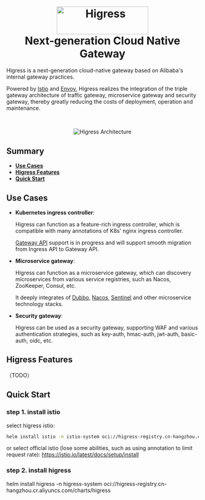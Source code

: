 <h1 align="center">
    <img src="https://img.alicdn.com/imgextra/i2/O1CN01NwxLDd20nxfGBjxmZ_!!6000000006895-2-tps-960-290.png" alt="Higress" width="240" height="72.5">
  <br>
  Next-generation Cloud Native Gateway
</h1>

Higress is a next-generation cloud-native gateway based on Alibaba's internal gateway practices. 

Powered by [Istio](https://github.com/istio/istio) and [Envoy](https://github.com/envoyproxy/envoy), Higress realizes the integration of the triple gateway architecture of traffic gateway, microservice gateway and security gateway, thereby greatly reducing the costs of deployment, operation and maintenance.

<BR><center><img src="https://img.alicdn.com/imgextra/i4/O1CN01dqXHDi27RhjAtZyNp_!!6000000007794-0-tps-1794-1446.jpg" alt="Higress Architecture"></center>

## Summary

- [**Use Cases**](#use-cases)
- [**Higress Features**](#higress-features)
- [**Quick Start**](#quick-start)

## Use Cases

- **Kubernetes ingress controller**: 

  Higress can function as a feature-rich ingress controller, which is compatible with many annotations of K8s' nginx ingress controller.
  
  [Gateway API](https://gateway-api.sigs.k8s.io/) support is in progress and will support smooth migration from Ingress API to Gateway API.
  
- **Microservice gateway**: 

  Higress can function as a microservice gateway, which can discovery microservices from various service registries, such as Nacos, ZooKeeper, Consul, etc.
  
  It deeply integrates of [Dubbo](https://github.com/apache/dubbo), [Nacos](https://github.com/alibaba/nacos), [Sentinel](https://github.com/alibaba/Sentinel) and other microservice technology stacks.
  
- **Security gateway**:

  Higress can be used as a security gateway, supporting WAF and various authentication strategies, such as key-auth, hmac-auth, jwt-auth, basic-auth, oidc, etc.  
  

## Higress Features

   （TODO）
  
## Quick Start

### step 1. install istio

select higress istio: 
```bash
helm install istio -n istio-system oci://higress-registry.cn-hangzhou.cr.aliyuncs.com/charts/istio
```

or select official istio (lose some abilities, such as using annotation to limit request rate):
https://istio.io/latest/docs/setup/install

### step 2. install higress

helm install higress -n higress-system oci://higress-registry.cn-hangzhou.cr.aliyuncs.com/charts/higress 


